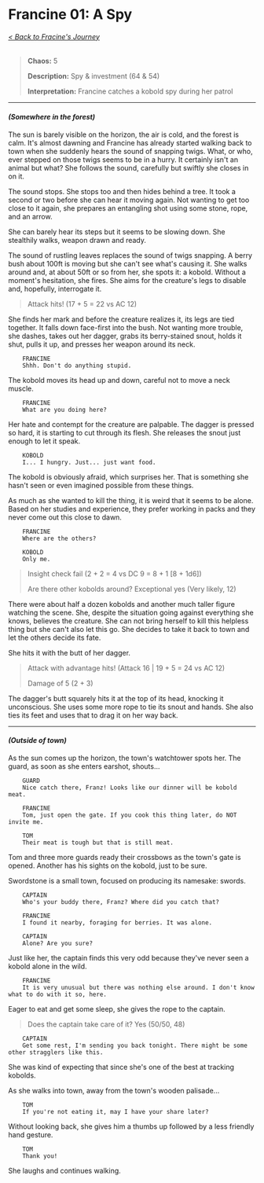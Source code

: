 # Francine 01: A Spy

###### [< Back to Fracine's Journey](../francine/)

> **Chaos:** 5
>
> **Description:** Spy & investment (64 & 54)
>
> **Interpretation:** Francine catches a kobold spy during her patrol

---
#### *(Somewhere in the forest)*

The sun is barely visible on the horizon, the air is cold, and the forest is calm. It's almost dawning and Francine has already started walking back to town when she suddenly hears the sound of snapping twigs. What, or who, ever stepped on those twigs seems to be in a hurry. It certainly isn't an animal but what? She follows the sound, carefully but swiftly she closes in on it.

The sound stops. She stops too and then hides behind a tree. It took a second or two before she can hear it moving again. Not wanting to get too close to it again, she prepares an entangling shot using some stone, rope, and an arrow.

She can barely hear its steps but it seems to be slowing down. She stealthily walks, weapon drawn and ready.

The sound of rustling leaves replaces the sound of twigs snapping. A berry bush about 100ft is moving but she can't see what's causing it. She walks around and, at about 50ft or so from her, she spots it: a kobold. Without a moment's hesitation, she fires. She aims for the creature's legs to disable and, hopefully, interrogate it.

> Attack hits! (17 + 5 = 22 vs AC 12)

She finds her mark and before the creature realizes it, its legs are tied together. It falls down face-first into the bush. Not wanting more trouble, she dashes, takes out her dagger, grabs its berry-stained snout, holds it shut, pulls it up, and presses her weapon around its neck.

```
    FRANCINE
    Shhh. Don't do anything stupid.
```

The kobold moves its head up and down, careful not to move a neck muscle.

```
    FRANCINE
    What are you doing here?
```

Her hate and contempt for the creature are palpable. The dagger is pressed so hard, it is starting to cut through its flesh. She releases the snout just enough to let it speak.

```
    KOBOLD
    I... I hungry. Just... just want food.
```

The kobold is obviously afraid, which surprises her. That is something she hasn't seen or even imagined possible from these things.

As much as she wanted to kill the thing, it is weird that it seems to be alone. Based on her studies and experience, they prefer working in packs and they never come out this close to dawn.

```
    FRANCINE
    Where are the others?

    KOBOLD
    Only me.
```

> Insight check fail (2 + 2 = 4 vs DC 9 = 8 + 1 [8 + 1d6])
>
> Are there other kobolds around? Exceptional yes (Very likely, 12)

There were about half a dozen kobolds and another much taller figure watching the scene. She, despite the situation going against everything she knows, believes the creature. She can not bring herself to kill this helpless thing but she can't also let this go. She decides to take it back to town and let the others decide its fate.

She hits it with the butt of her dagger.


> Attack with advantage hits! (Attack 16 | 19 + 5 = 24 vs AC 12)
>
> Damage of 5 (2 + 3)

The dagger's butt squarely hits it at the top of its head, knocking it unconscious. She uses some more rope to tie its snout and hands. She also ties its feet and uses that to drag it on her way back.

---

#### *(Outside of town)*

As the sun comes up the horizon, the town's watchtower spots her. The guard, as soon as she enters earshot, shouts...

```
    GUARD
    Nice catch there, Franz! Looks like our dinner will be kobold meat.

    FRANCINE
    Tom, just open the gate. If you cook this thing later, do NOT invite me.

    TOM
    Their meat is tough but that is still meat.
```

Tom and three more guards ready their crossbows as the town's gate is opened. Another has his sights on the kobold, just to be sure.

Swordstone is a small town, focused on producing its namesake: swords.

```
    CAPTAIN
    Who's your buddy there, Franz? Where did you catch that?

    FRANCINE
    I found it nearby, foraging for berries. It was alone.

    CAPTAIN
    Alone? Are you sure?
```

Just like her, the captain finds this very odd because they've never seen a kobold alone in the wild.

```
    FRANCINE
    It is very unusual but there was nothing else around. I don't know what to do with it so, here.
```

Eager to eat and get some sleep, she gives the rope to the captain.

> Does the captain take care of it? Yes (50/50, 48)

```
    CAPTAIN
    Get some rest, I'm sending you back tonight. There might be some other stragglers like this.
```

She was kind of expecting that since she's one of the best at tracking kobolds.

As she walks into town, away from the town's wooden palisade...

```
    TOM
    If you're not eating it, may I have your share later?
```

Without looking back, she gives him a thumbs up followed by a less friendly hand gesture.

```
    TOM
    Thank you!
```

She laughs and continues walking.
